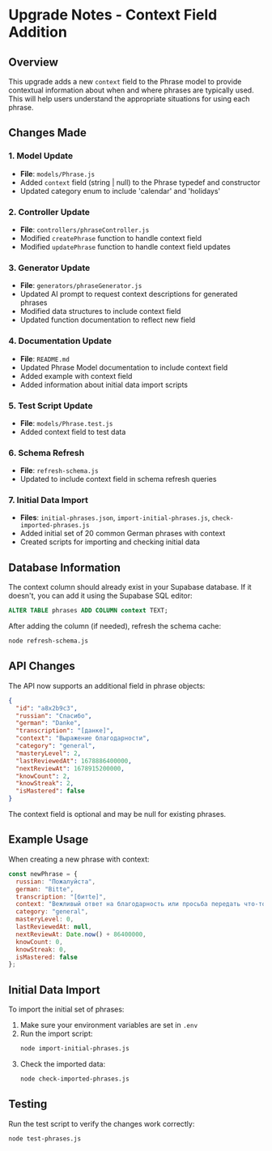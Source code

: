 # Upgrade Notes - Context Field Addition

## Overview
This upgrade adds a new `context` field to the Phrase model to provide contextual information about when and where phrases are typically used. This will help users understand the appropriate situations for using each phrase.

## Changes Made

### 1. Model Update
- **File**: `models/Phrase.js`
- Added `context` field (string | null) to the Phrase typedef and constructor
- Updated category enum to include 'calendar' and 'holidays'

### 2. Controller Update
- **File**: `controllers/phraseController.js`
- Modified `createPhrase` function to handle context field
- Modified `updatePhrase` function to handle context field updates

### 3. Generator Update
- **File**: `generators/phraseGenerator.js`
- Updated AI prompt to request context descriptions for generated phrases
- Modified data structures to include context field
- Updated function documentation to reflect new field

### 4. Documentation Update
- **File**: `README.md`
- Updated Phrase Model documentation to include context field
- Added example with context field
- Added information about initial data import scripts

### 5. Test Script Update
- **File**: `models/Phrase.test.js`
- Added context field to test data

### 6. Schema Refresh
- **File**: `refresh-schema.js`
- Updated to include context field in schema refresh queries

### 7. Initial Data Import
- **Files**: `initial-phrases.json`, `import-initial-phrases.js`, `check-imported-phrases.js`
- Added initial set of 20 common German phrases with context
- Created scripts for importing and checking initial data

## Database Information

The context column should already exist in your Supabase database. If it doesn't, you can add it using the Supabase SQL editor:

```sql
ALTER TABLE phrases ADD COLUMN context TEXT;
```

After adding the column (if needed), refresh the schema cache:
```bash
node refresh-schema.js
```

## API Changes

The API now supports an additional field in phrase objects:

```json
{
  "id": "a8x2b9c3",
  "russian": "Спасибо",
  "german": "Danke",
  "transcription": "[данке]",
  "context": "Выражение благодарности",
  "category": "general",
  "masteryLevel": 2,
  "lastReviewedAt": 1678886400000,
  "nextReviewAt": 1678915200000,
  "knowCount": 2,
  "knowStreak": 2,
  "isMastered": false
}
```

The context field is optional and may be null for existing phrases.

## Example Usage

When creating a new phrase with context:
```javascript
const newPhrase = {
  russian: "Пожалуйста",
  german: "Bitte",
  transcription: "[битte]",
  context: "Вежливый ответ на благодарность или просьба передать что-то",
  category: "general",
  masteryLevel: 0,
  lastReviewedAt: null,
  nextReviewAt: Date.now() + 86400000,
  knowCount: 0,
  knowStreak: 0,
  isMastered: false
};
```

## Initial Data Import

To import the initial set of phrases:

1. Make sure your environment variables are set in `.env`
2. Run the import script:
   ```bash
   node import-initial-phrases.js
   ```
3. Check the imported data:
   ```bash
   node check-imported-phrases.js
   ```

## Testing

Run the test script to verify the changes work correctly:
```bash
node test-phrases.js
```